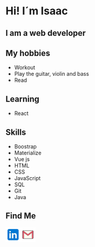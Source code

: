 # Hi! I´m Isaac <br>
## I am a web developer

## My hobbies
- Workout
- Play the guitar, violin and bass
- Read

## Learning
- React

## Skills
- Boostrap
- Materialize
- Vue js
- HTML
- CSS
- JavaScript
- SQL
- Git
- Java

## Find Me
<a href="https://www.linkedin.com/in/isaac-god%C3%ADnez-43bb04226">
<img align="left" alt="something" target="_blank" width="40px" src="https://github.com/gitbrave99/gitbrave99/blob/master/linkedin.svg">
</a>
<a href="mailto:bezisaa@gmail.com">
  <img align="left" alt="something" target="_blank" width="40px" src="https://github.com/gitbrave99/gitbrave99/blob/master/gmail.svg">
</a>
